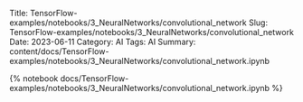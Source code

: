 Title: TensorFlow-examples/notebooks/3_NeuralNetworks/convolutional_network
Slug: TensorFlow-examples/notebooks/3_NeuralNetworks/convolutional_network
Date: 2023-06-11
Category: AI
Tags: AI
Summary: content/docs/TensorFlow-examples/notebooks/3_NeuralNetworks/convolutional_network.ipynb

{% notebook docs/TensorFlow-examples/notebooks/3_NeuralNetworks/convolutional_network.ipynb %}